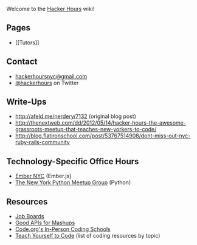 Welcome to the [Hacker Hours](http://hackerhours.org/) wiki!

## Pages

* [[Tutors]]

## Contact

* hackerhoursnyc@gmail.com
* [@hackerhours](https://twitter.com/hackerhours) on Twitter

## Write-Ups

* http://afeld.me/nerdery/7132 (original blog post)
* http://thenextweb.com/dd/2012/05/14/hacker-hours-the-awesome-grassroots-meetup-that-teaches-new-yorkers-to-code/
* http://blog.flatironschool.com/post/53767514908/dont-miss-out-nyc-ruby-rails-community

## Technology-Specific Office Hours

* [Ember NYC](http://www.meetup.com/EmberJS-NYC/) (Ember.js)
* [The New York Python Meetup Group](http://www.meetup.com/nycpython/) (Python)

## Resources

* [Job Boards](https://gist.github.com/afeld/5201086)
* [Good APIs for Mashups](https://gist.github.com/afeld/4952991)
* [Code.org's In-Person Coding Schools](http://aws.code.org/search)
* [Teach Yourself to Code](http://teachyourselftocode.com/) (list of coding resources by topic)